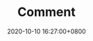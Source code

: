 ---
title: "Comment"
date: 2020-10-10 16:27:00+0800
menu:
    main:
        weight: 5
        params: 
            icon: message
---